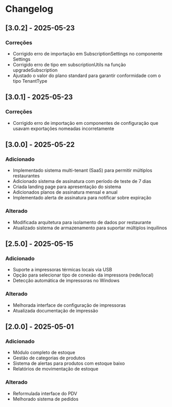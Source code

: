 
# Changelog

## [3.0.2] - 2025-05-23
### Correções
- Corrigido erro de importação em SubscriptionSettings no componente Settings
- Corrigido erro de tipo em subscriptionUtils na função upgradeSubscription
- Ajustado o valor do plano standard para garantir conformidade com o tipo TenantType

## [3.0.1] - 2025-05-23
### Correções
- Corrigido erro de importação em componentes de configuração que usavam exportações nomeadas incorretamente

## [3.0.0] - 2025-05-22
### Adicionado
- Implementado sistema multi-tenant (SaaS) para permitir múltiplos restaurantes
- Adicionado sistema de assinatura com período de teste de 7 dias
- Criada landing page para apresentação do sistema
- Adicionados planos de assinatura mensal e anual
- Implementado alerta de assinatura para notificar sobre expiração

### Alterado
- Modificada arquitetura para isolamento de dados por restaurante
- Atualizado sistema de armazenamento para suportar múltiplos inquilinos

## [2.5.0] - 2025-05-15
### Adicionado
- Suporte a impressoras térmicas locais via USB
- Opção para selecionar tipo de conexão da impressora (rede/local)
- Detecção automática de impressoras no Windows

### Alterado
- Melhorada interface de configuração de impressoras
- Atualizada documentação de impressão

## [2.0.0] - 2025-05-01
### Adicionado
- Módulo completo de estoque
- Gestão de categorias de produtos
- Sistema de alertas para produtos com estoque baixo
- Relatórios de movimentação de estoque

### Alterado
- Reformulada interface do PDV
- Melhorado sistema de pedidos

